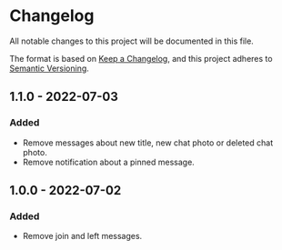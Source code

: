# Changelog
All notable changes to this project will be documented in this file.

The format is based on [Keep a Changelog](https://keepachangelog.com/en/1.0.0/),
and this project adheres to [Semantic Versioning](https://semver.org/spec/v2.0.0.html).

## 1.1.0 - 2022-07-03
### Added
- Remove messages about new title, new chat photo or deleted chat photo.
- Remove notification about a pinned message.

## 1.0.0 - 2022-07-02
### Added
- Remove join and left messages.
